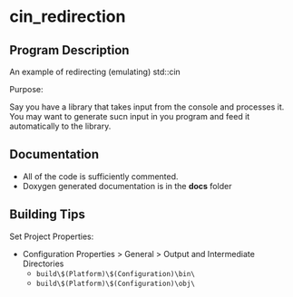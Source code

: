 cin_redirection
==============================================

Program Description
----------------------------------------------

An example of redirecting (emulating) std::cin

Purpose:

Say you have a library that takes input from the console and processes it. You may want to generate sucn input in you program and feed it automatically to the library.

Documentation
----------------------------------------------

- All of the code is sufficiently commented.
- Doxygen generated documentation is in the __docs__ folder

Building Tips
----------------------------------------------

Set Project Properties:

* Configuration Properties > General > Output and Intermediate Directories
    - `build\$(Platform)\$(Configuration)\bin\`
    - `build\$(Platform)\$(Configuration)\obj\`
